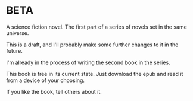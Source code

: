 # BETA
A science fiction novel. The first part of a series of novels set in the same universe.

This is a draft, and I'll probably make some further changes to it in the future.

I'm already in the process of writing the second book in the series.

This book is free in its current state. Just download the epub and read it from a device of your choosing.

If you like the book, tell others about it.
